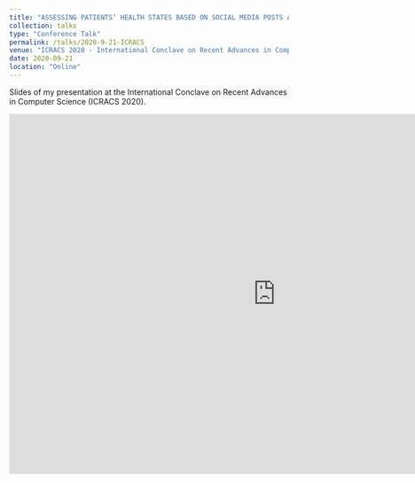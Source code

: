 ```yaml
---
title: "ASSESSING PATIENTS’ HEALTH STATES BASED ON SOCIAL MEDIA POSTS AND NAMED ENTITY RECOGNITION"
collection: talks
type: "Conference Talk"
permalink: /talks/2020-9-21-ICRACS
venue: "ICRACS 2020 - International Conclave on Recent Advances in Computer Science"
date: 2020-09-21
location: "Online"
---
```


Slides of my presentation at the International Conclave on Recent Advances in Computer Science (ICRACS 2020).

<iframe src="https://docs.google.com/presentation/d/1xPyqJUE42unC9YnSf7PI3U71eGtGuoU6SwhugzuJpb4/preview" frameborder="0" width="960" height="650" allowfullscreen="true" mozallowfullscreen="true" webkitallowfullscreen="true"></iframe>




